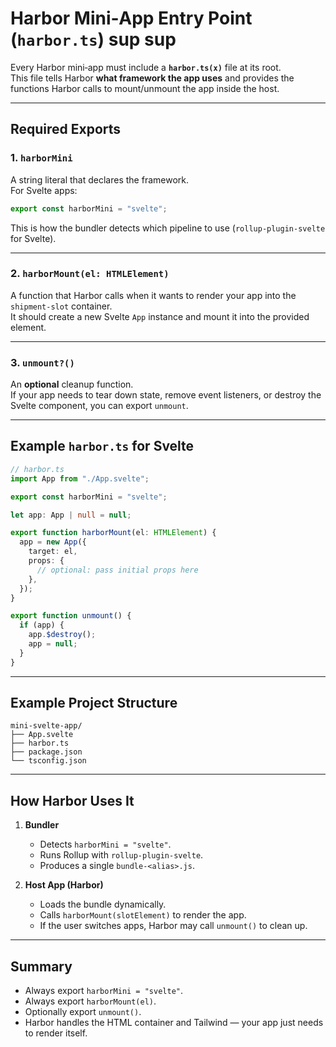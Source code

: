 #  Harbor Mini‑App Entry Point (`harbor.ts`) sup sup

Every Harbor mini‑app must include a **`harbor.ts(x)`** file at its root.  
This file tells Harbor **what framework the app uses** and provides the functions Harbor calls to mount/unmount the app inside the host.

---

##  Required Exports

### 1. `harborMini`
A string literal that declares the framework.  
For Svelte apps:

```ts
export const harborMini = "svelte";
```

This is how the bundler detects which pipeline to use (`rollup-plugin-svelte` for Svelte).

---

### 2. `harborMount(el: HTMLElement)`
A function that Harbor calls when it wants to render your app into the `shipment-slot` container.  
It should create a new Svelte `App` instance and mount it into the provided element.

---

### 3. `unmount?()`
An **optional** cleanup function.  
If your app needs to tear down state, remove event listeners, or destroy the Svelte component, you can export `unmount`.

---

##  Example `harbor.ts` for Svelte

```ts
// harbor.ts
import App from "./App.svelte";

export const harborMini = "svelte";

let app: App | null = null;

export function harborMount(el: HTMLElement) {
  app = new App({
    target: el,
    props: {
      // optional: pass initial props here
    },
  });
}

export function unmount() {
  if (app) {
    app.$destroy();
    app = null;
  }
}
```

---

##  Example Project Structure

```
mini-svelte-app/
├── App.svelte
├── harbor.ts
├── package.json
└── tsconfig.json
```

---

##  How Harbor Uses It

1. **Bundler**  
   - Detects `harborMini = "svelte"`.  
   - Runs Rollup with `rollup-plugin-svelte`.  
   - Produces a single `bundle-<alias>.js`.  

2. **Host App (Harbor)**  
   - Loads the bundle dynamically.  
   - Calls `harborMount(slotElement)` to render the app.  
   - If the user switches apps, Harbor may call `unmount()` to clean up.

---

##  Summary

- Always export `harborMini = "svelte"`.  
- Always export `harborMount(el)`.  
- Optionally export `unmount()`.  
- Harbor handles the HTML container and Tailwind — your app just needs to render itself.  


